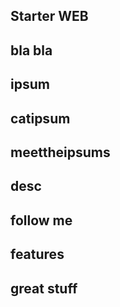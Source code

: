 ## Starter WEB

## bla bla


## ipsum 

## catipsum

## meettheipsums

## desc

## follow me 

## features

## great stuff 